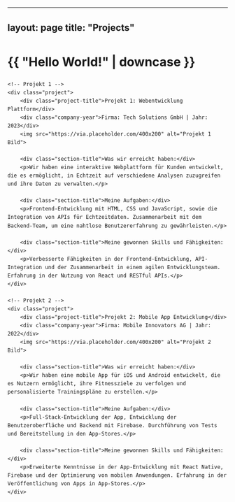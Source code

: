 
---
layout: page
title: "Projects"
---
<h1>{{ "Hello World!" | downcase }}</h1>

<!DOCTYPE html>
<html lang="de">
<head>
    <meta charset="UTF-8">
    <meta name="viewport" content="width=device-width, initial-scale=1.0">
    <style>
        body {
            line-height: 1.6;
            margin: 20px;
        }
        .project {
            border: 1px solid #ccc;
            padding: 20px;
            margin-bottom: 20px;
        }
        .project-title {
            font-size: 1.5em;
            margin-bottom: 10px;
        }
        .company-year {
            font-style: italic;
            margin-bottom: 10px;
        }
        .project img {
            max-width: 100%;
            height: auto;
            margin-bottom: 10px;
        }
        .section-title {
            font-weight: bold;
            margin-top: 10px;
        }
    </style>
</head>
<body>

    <!-- Projekt 1 -->
    <div class="project">
        <div class="project-title">Projekt 1: Webentwicklung Plattform</div>
        <div class="company-year">Firma: Tech Solutions GmbH | Jahr: 2023</div>
        <img src="https://via.placeholder.com/400x200" alt="Projekt 1 Bild">
        
        <div class="section-title">Was wir erreicht haben:</div>
        <p>Wir haben eine interaktive Webplattform für Kunden entwickelt, die es ermöglicht, in Echtzeit auf verschiedene Analysen zuzugreifen und ihre Daten zu verwalten.</p>

        <div class="section-title">Meine Aufgaben:</div>
        <p>Frontend-Entwicklung mit HTML, CSS und JavaScript, sowie die Integration von APIs für Echtzeitdaten. Zusammenarbeit mit dem Backend-Team, um eine nahtlose Benutzererfahrung zu gewährleisten.</p>

        <div class="section-title">Meine gewonnen Skills und Fähigkeiten:</div>
        <p>Verbesserte Fähigkeiten in der Frontend-Entwicklung, API-Integration und der Zusammenarbeit in einem agilen Entwicklungsteam. Erfahrung in der Nutzung von React und RESTful APIs.</p>
    </div>

    <!-- Projekt 2 -->
    <div class="project">
        <div class="project-title">Projekt 2: Mobile App Entwicklung</div>
        <div class="company-year">Firma: Mobile Innovators AG | Jahr: 2022</div>
        <img src="https://via.placeholder.com/400x200" alt="Projekt 2 Bild">
        
        <div class="section-title">Was wir erreicht haben:</div>
        <p>Wir haben eine mobile App für iOS und Android entwickelt, die es Nutzern ermöglicht, ihre Fitnessziele zu verfolgen und personalisierte Trainingspläne zu erstellen.</p>

        <div class="section-title">Meine Aufgaben:</div>
        <p>Full-Stack-Entwicklung der App, Entwicklung der Benutzeroberfläche und Backend mit Firebase. Durchführung von Tests und Bereitstellung in den App-Stores.</p>

        <div class="section-title">Meine gewonnen Skills und Fähigkeiten:</div>
        <p>Erweiterte Kenntnisse in der App-Entwicklung mit React Native, Firebase und der Optimierung von mobilen Anwendungen. Erfahrung in der Veröffentlichung von Apps in App-Stores.</p>
    </div>

</body>
</html>

